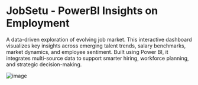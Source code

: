 # JobSetu - PowerBI Insights on Employment
A data-driven exploration of evolving job market. This interactive dashboard visualizes key insights across emerging talent trends, salary benchmarks, market dynamics, and employee sentiment. Built using Power BI, it integrates multi-source data to support smarter hiring, workforce planning, and strategic decision-making.

![image](https://github.com/user-attachments/assets/66b76624-3069-4e6a-a89c-ea0e2cd9819f)
